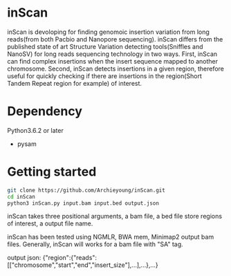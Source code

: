 # inScan

inScan is devoloping for finding genomoic insertion variation from long 
reads(from both Pacbio and Nanopore sequencing).
inScan differs from the published state of art Structure Variation detecting 
tools(Sniffles and NanoSV) for long reads sequencing technology in two ways. First, 
inScan can find complex insertions when the insert sequence mapped to another 
chromosome. Second, inScan detects insertions in a given region, therefore useful 
for quickly checking if there are insertions in the region(Short Tandem Repeat region
for example) of interest.

# Dependency

Python3.6.2 or later

* pysam

# Getting started

```sh
git clone https://github.com/Archieyoung/inScan.git
cd inScan
python3 inScan.py input.bam input.bed output.json
```

inScan takes three positional arguments, a bam file, a bed file store 
regions of interest, a output file name.

inScan has been tested using NGMLR, BWA mem, Minimap2 output bam files. 
Generally, inScan will works for a bam file with "SA" tag.

output json: {"region":{"reads":[["chromosome","start","end","insert_size"],...],...},...}







